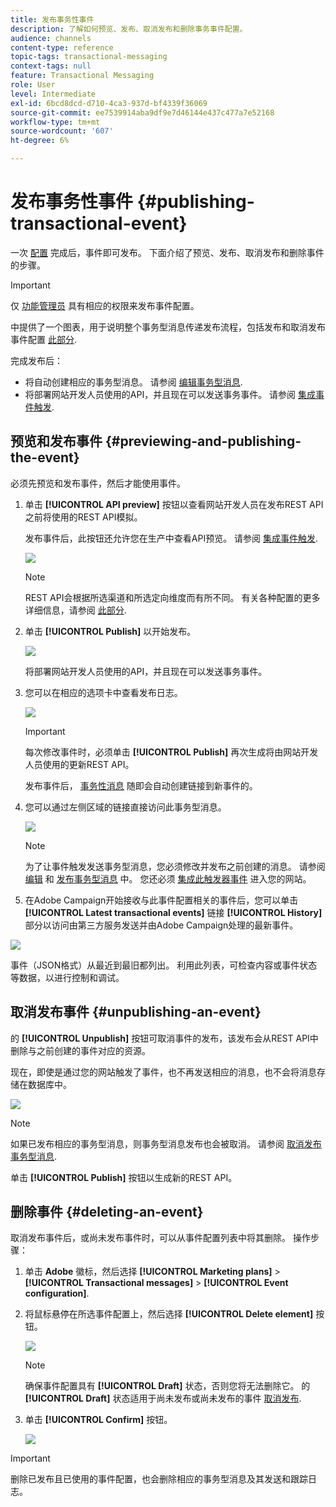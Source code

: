 ```yaml
---
title: 发布事务性事件
description: 了解如何预览、发布、取消发布和删除事务事件配置。
audience: channels
content-type: reference
topic-tags: transactional-messaging
context-tags: null
feature: Transactional Messaging
role: User
level: Intermediate
exl-id: 6bcd8dcd-d710-4ca3-937d-bf4339f36069
source-git-commit: ee7539914aba9df9e7d46144e437c477a7e52168
workflow-type: tm+mt
source-wordcount: '607'
ht-degree: 6%

---
```


# 发布事务性事件 {#publishing-transactional-event}

一次 [配置](../../channels/using/configuring-transactional-event.md) 完成后，事件即可发布。 下面介绍了预览、发布、取消发布和删除事件的步骤。

>[!IMPORTANT]
>
>仅 [功能管理员](../../administration/using/users-management.md#functional-administrators) <!--being part of the **[!UICONTROL All]** [organizational unit](../../administration/using/organizational-units.md) -->具有相应的权限来发布事件配置。

中提供了一个图表，用于说明整个事务型消息传递发布流程，包括发布和取消发布事件配置 [此部分](../../channels/using/publishing-transactional-message.md).

完成发布后：
* 将自动创建相应的事务型消息。 请参阅 [编辑事务型消息](../../channels/using/editing-transactional-message.md).
* 将部署网站开发人员使用的API，并且现在可以发送事务事件。 请参阅 [集成事件触发](../../channels/using/getting-started-with-transactional-msg.md#integrate-event-trigger).

## 预览和发布事件 {#previewing-and-publishing-the-event}

必须先预览和发布事件，然后才能使用事件。

1. 单击 **[!UICONTROL API preview]** 按钮以查看网站开发人员在发布REST API之前将使用的REST API模拟。

   发布事件后，此按钮还允许您在生产中查看API预览。 请参阅 [集成事件触发](../../channels/using/getting-started-with-transactional-msg.md#integrate-event-trigger).

   ![](assets/message-center_api_preview.png)

   >[!NOTE]
   >
   >REST API会根据所选渠道和所选定向维度而有所不同。 有关各种配置的更多详细信息，请参阅 [此部分](../../channels/using/configuring-transactional-event.md#transactional-event-specific-configurations).

1. 单击 **[!UICONTROL Publish]** 以开始发布。

   ![](assets/message-center_pub.png)

   将部署网站开发人员使用的API，并且现在可以发送事务事件。

1. 您可以在相应的选项卡中查看发布日志。

   ![](assets/message-center_logs.png)

   >[!IMPORTANT]
   >
   >每次修改事件时，必须单击 **[!UICONTROL Publish]** 再次生成将由网站开发人员使用的更新REST API。

   发布事件后， [事务性消息](../../channels/using/editing-transactional-message.md) 随即会自动创建链接到新事件的。

1. 您可以通过左侧区域的链接直接访问此事务型消息。

   ![](assets/message-center_messagegeneration.png)

   >[!NOTE]
   >
   >为了让事件触发发送事务型消息，您必须修改并发布之前创建的消息。 请参阅 [编辑](../../channels/using/editing-transactional-message.md) 和 [发布事务型消息](../../channels/using/publishing-transactional-message.md) 中。 您还必须 [集成此触发器事件](../../channels/using/getting-started-with-transactional-msg.md#integrate-event-trigger) 进入您的网站。

1. 在Adobe Campaign开始接收与此事件配置相关的事件后，您可以单击 **[!UICONTROL Latest transactional events]** 链接 **[!UICONTROL History]** 部分以访问由第三方服务发送并由Adobe Campaign处理的最新事件。

![](assets/message-center_latest-events.png)

事件（JSON格式）从最近到最旧都列出。 利用此列表，可检查内容或事件状态等数据，以进行控制和调试。

## 取消发布事件 {#unpublishing-an-event}

的 **[!UICONTROL Unpublish]** 按钮可取消事件的发布，该发布会从REST API中删除与之前创建的事件对应的资源。

现在，即使是通过您的网站触发了事件，也不再发送相应的消息，也不会将消息存储在数据库中。

![](assets/message-center_unpublish.png)

>[!NOTE]
>
>如果已发布相应的事务型消息，则事务型消息发布也会被取消。 请参阅 [取消发布事务型消息](../../channels/using/publishing-transactional-message.md#unpublishing-a-transactional-message).

单击 **[!UICONTROL Publish]** 按钮以生成新的REST API。

<!--## Transactional messaging publication process {#transactional-messaging-pub-process}

The chart below illustrates the transactional messaging publication process.

![](assets/message-center_pub-process.png)

For more on publishing, pausing and unpublishing a transactional message, see [this section](../../channels/using/publishing-transactional-message.md).-->

## 删除事件 {#deleting-an-event}

取消发布事件后，或尚未发布事件时，可以从事件配置列表中将其删除。 操作步骤：

1. 单击 **Adobe** 徽标，然后选择 **[!UICONTROL Marketing plans]** > **[!UICONTROL Transactional messages]** > **[!UICONTROL Event configuration]**.
1. 将鼠标悬停在所选事件配置上，然后选择 **[!UICONTROL Delete element]** 按钮。

   ![](assets/message-center_delete-button.png)

   >[!NOTE]
   >
   >确保事件配置具有 **[!UICONTROL Draft]** 状态，否则您将无法删除它。 的 **[!UICONTROL Draft]** 状态适用于尚未发布或尚未发布的事件 [取消发布](#unpublishing-an-event).

1. 单击 **[!UICONTROL Confirm]** 按钮。

   ![](assets/message-center_delete-confirm.png)

>[!IMPORTANT]
>
>删除已发布且已使用的事件配置，也会删除相应的事务型消息及其发送和跟踪日志。
